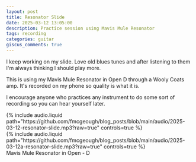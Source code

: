 ```yaml
---
layout: post
title: Resonator Slide
date: 2025-03-12 13:05:00
description: Practice session using Mavis Mule Resonator
tags: recording
categories: guitar
giscus_comments: true
---
```


I keep working on my slide. Love old blues tunes and after listening to them I'm always thinking I should play more.

This is using my Mavis Mule Resonator in Open D through a Wooly Coats amp. It's recorded on my phone so quality is what it is.

I encourage anyone who practices any instrument to do some sort of recording so you can hear yourself later.

<div class="row mt-3">
    <div class="col-sm mt-3 mt-md-0">
        {% include audio.liquid path="https://github.com/fmcgeough/blog_posts/blob/main/audio/2025-03-12-resonator-slide.mp3?raw=true" controls=true %}
    </div>
    <div class="col-sm mt-3 mt-md-0">
        {% include audio.liquid path="https://github.com/fmcgeough/blog_posts/blob/main/audio/2025-03-12a-resonator-slide.mp3?raw=true" controls=true %}
    </div>
</div>
<div class="caption">
  Mavis Mule Resonator in Open - D
</div>
